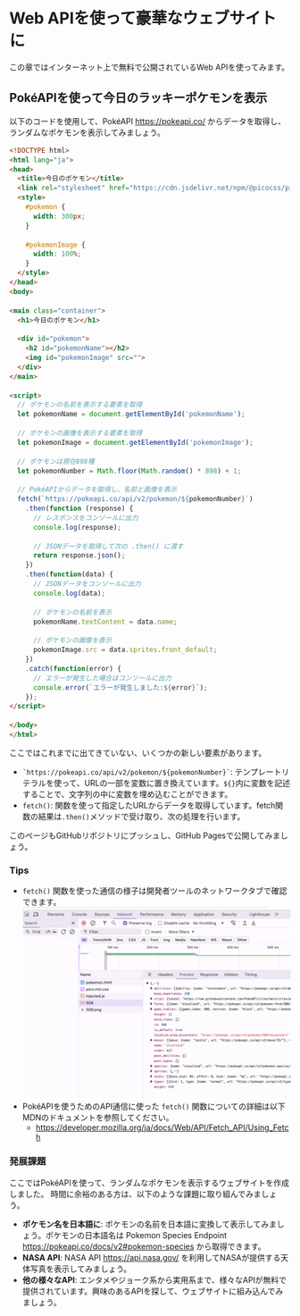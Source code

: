 # Web APIを使って豪華なウェブサイトに

この章ではインターネット上で無料で公開されているWeb APIを使ってみます。

## PokéAPIを使って今日のラッキーポケモンを表示

以下のコードを使用して、PokéAPI <https://pokeapi.co/> からデータを取得し、ランダムなポケモンを表示してみましょう。

```html
<!DOCTYPE html>
<html lang="ja">
<head>
  <title>今日のポケモン</title>
  <link rel="stylesheet" href="https://cdn.jsdelivr.net/npm/@picocss/pico@2/css/pico.min.css">
  <style>
    #pokemon {
      width: 300px;
    }

    #pokemonImage {
      width: 100%;
    }
  </style>
</head>
<body>

<main class="container">
  <h1>今日のポケモン</h1>
  
  <div id="pokemon">
    <h2 id="pokemonName"></h2>
    <img id="pokemonImage" src="">
  </div>
</main>

<script>
  // ポケモンの名前を表示する要素を取得
  let pokemonName = document.getElementById('pokemonName');

  // ポケモンの画像を表示する要素を取得
  let pokemonImage = document.getElementById('pokemonImage');

  // ポケモンは現在898種
  let pokemonNumber = Math.floor(Math.random() * 898) + 1;
 
  // PokéAPIからデータを取得し、名前と画像を表示
  fetch(`https://pokeapi.co/api/v2/pokemon/${pokemonNumber}`)
    .then(function (response) {
      // レスポンスをコンソールに出力
      console.log(response);

      // JSONデータを取得して次の .then() に渡す
      return response.json();
    })
    .then(function(data) {
      // JSONデータをコンソールに出力
      console.log(data);

      // ポケモンの名前を表示
      pokemonName.textContent = data.name;

      // ポケモンの画像を表示
      pokemonImage.src = data.sprites.front_default;
    })
    .catch(function(error) {
      // エラーが発生した場合はコンソールに出力
      console.error(`エラーが発生しました:${error}`);
    });
</script>

</body>
</html>
```

ここではこれまでに出てきていない、いくつかの新しい要素があります。

- `` `https://pokeapi.co/api/v2/pokemon/${pokemonNumber}` ``: テンプレートリテラルを使って、URLの一部を変数に置き換えています。`${}`内に変数を記述することで、文字列の中に変数を埋め込むことができます。
- `fetch()`: 関数を使って指定したURLからデータを取得しています。fetch関数の結果は`.then()`メソッドで受け取り、次の処理を行います。

このページもGitHubリポジトリにプッシュし、GitHub Pagesで公開してみましょう。

### Tips
- `fetch()` 関数を使った通信の様子は開発者ツールのネットワークタブで確認できます。  
  ![](images/04-webapi-inspect.png)
- PokéAPIを使うためのAPI通信に使った `fetch()` 関数についての詳細は以下MDNのドキュメントを参照してください。
  - <https://developer.mozilla.org/ja/docs/Web/API/Fetch_API/Using_Fetch>

### 発展課題

ここではPokéAPIを使って、ランダムなポケモンを表示するウェブサイトを作成しました。
時間に余裕のある方は、以下のような課題に取り組んでみましょう。

- **ポケモン名を日本語に**: ポケモンの名前を日本語に変換して表示してみましょう。ポケモンの日本語名は Pokemon Species Endpoint <https://pokeapi.co/docs/v2#pokemon-species> から取得できます。
- **NASA API**: NASA API <https://api.nasa.gov/> を利用してNASAが提供する天体写真を表示してみましょう。
- **他の様々なAPI**: エンタメやジョーク系から実用系まで、様々なAPIが無料で提供されています。興味のあるAPIを探して、ウェブサイトに組み込んでみましょう。
